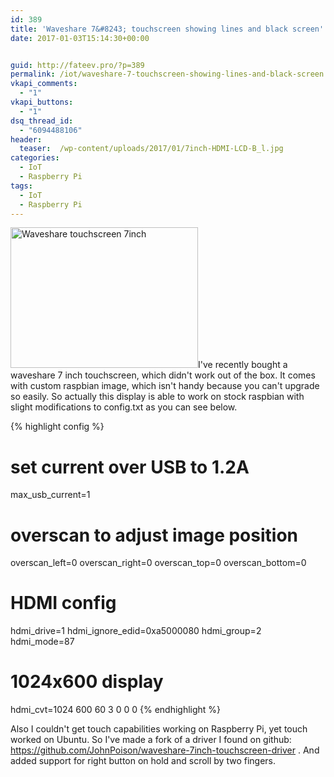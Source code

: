 ```yaml
---
id: 389
title: 'Waveshare 7&#8243; touchscreen showing lines and black screen'
date: 2017-01-03T15:14:30+00:00


guid: http://fateev.pro/?p=389
permalink: /iot/waveshare-7-touchscreen-showing-lines-and-black-screen.html
vkapi_comments:
  - "1"
vkapi_buttons:
  - "1"
dsq_thread_id:
  - "6094488106"
header:
  teaser:  /wp-content/uploads/2017/01/7inch-HDMI-LCD-B_l.jpg
categories:
  - IoT
  - Raspberry Pi
tags:
  - IoT
  - Raspberry Pi
---
```

<a href="http://fateev.pro/wp-content/uploads/2017/01/7inch-HDMI-LCD-B_l.jpg" rel="attachment wp-att-390"><img class="alignleft wp-image-390 size-full" src="http://fateev.pro/wp-content/uploads/2017/01/7inch-HDMI-LCD-B_l.jpg" alt="Waveshare touchscreen 7inch" width="300" height="225" /></a>I've recently bought a waveshare 7 inch touchscreen, which didn't work out of the box. It comes with custom raspbian image, which isn't handy because you can't upgrade so easily. So actually this display is able to work on stock raspbian with slight modifications to config.txt as you can see below.

{% highlight config %}
# set current over USB to 1.2A
max_usb_current=1

# overscan to adjust image position
overscan_left=0
overscan_right=0
overscan_top=0
overscan_bottom=0

# HDMI config
hdmi_drive=1
hdmi_ignore_edid=0xa5000080
hdmi_group=2
hdmi_mode=87

# 1024x600 display
hdmi_cvt=1024 600 60 3 0 0 0
{% endhighlight %}

Also I couldn't get touch capabilities working on Raspberry Pi, yet touch worked on Ubuntu. So I've made a fork of a driver I found on github: https://github.com/JohnPoison/waveshare-7inch-touchscreen-driver . And added support for right button on hold and scroll by two fingers.

<script src="https://gist.github.com/JohnPoison/ed544f07da72568fc60074a4566560b8.js"></script>